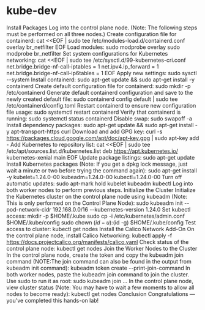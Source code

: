 # kube-dev


Install Packages
Log into the control plane node. (Note: The following steps must be performed on all three nodes.)
Create configuration file for containerd:
cat <<EOF | sudo tee /etc/modules-load.d/containerd.conf
overlay
br_netfilter
EOF
Load modules:
sudo modprobe overlay
sudo modprobe br_netfilter
Set system configurations for Kubernetes networking:
cat <<EOF | sudo tee /etc/sysctl.d/99-kubernetes-cri.conf
net.bridge.bridge-nf-call-iptables = 1
net.ipv4.ip_forward = 1
net.bridge.bridge-nf-call-ip6tables = 1
EOF
Apply new settings:
sudo sysctl --system
Install containerd:
sudo apt-get update && sudo apt-get install -y containerd
Create default configuration file for containerd:
sudo mkdir -p /etc/containerd
Generate default containerd configuration and save to the newly created default file:
sudo containerd config default | sudo tee /etc/containerd/config.toml
Restart containerd to ensure new configuration file usage:
sudo systemctl restart containerd
Verify that containerd is running:
sudo systemctl status containerd
Disable swap:
sudo swapoff -a
Install dependency packages:
sudo apt-get update && sudo apt-get install -y apt-transport-https curl
Download and add GPG key:
curl -s https://packages.cloud.google.com/apt/doc/apt-key.gpg | sudo apt-key add -
Add Kubernetes to repository list:
cat <<EOF | sudo tee /etc/apt/sources.list.d/kubernetes.list
deb https://apt.kubernetes.io/ kubernetes-xenial main
EOF
Update package listings:
sudo apt-get update
Install Kubernetes packages (Note: If you get a dpkg lock message, just wait a minute or two before trying the command again):
sudo apt-get install -y kubelet=1.24.0-00 kubeadm=1.24.0-00 kubectl=1.24.0-00
Turn off automatic updates:
sudo apt-mark hold kubelet kubeadm kubectl
Log into both worker nodes to perform previous steps.
Initialize the Cluster
Initialize the Kubernetes cluster on the control plane node using kubeadm (Note: This is only performed on the Control Plane Node):
sudo kubeadm init --pod-network-cidr 192.168.0.0/16 --kubernetes-version 1.24.0
Set kubectl access:
mkdir -p $HOME/.kube
sudo cp -i /etc/kubernetes/admin.conf $HOME/.kube/config
sudo chown $(id -u):$(id -g) $HOME/.kube/config
Test access to cluster:
kubectl get nodes
Install the Calico Network Add-On
On the control plane node, install Calico Networking:
kubectl apply -f https://docs.projectcalico.org/manifests/calico.yaml
Check status of the control plane node:
kubectl get nodes
Join the Worker Nodes to the Cluster
In the control plane node, create the token and copy the kubeadm join command (NOTE:The join command can also be found in the output from kubeadm init command):
kubeadm token create --print-join-command
In both worker nodes, paste the kubeadm join command to join the cluster. Use sudo to run it as root:
sudo kubeadm join ...
In the control plane node, view cluster status (Note: You may have to wait a few moments to allow all nodes to become ready):
kubectl get nodes
Conclusion
Congratulations — you've completed this hands-on lab!